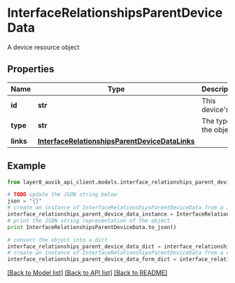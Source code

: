 # InterfaceRelationshipsParentDeviceData

A device resource object

## Properties
Name | Type | Description | Notes
------------ | ------------- | ------------- | -------------
**id** | **str** | This device&#39;s ID | [optional] 
**type** | **str** | The type of the object | [optional] 
**links** | [**InterfaceRelationshipsParentDeviceDataLinks**](InterfaceRelationshipsParentDeviceDataLinks.md) |  | [optional] 

## Example

```python
from layer8_auvik_api_client.models.interface_relationships_parent_device_data import InterfaceRelationshipsParentDeviceData

# TODO update the JSON string below
json = "{}"
# create an instance of InterfaceRelationshipsParentDeviceData from a JSON string
interface_relationships_parent_device_data_instance = InterfaceRelationshipsParentDeviceData.from_json(json)
# print the JSON string representation of the object
print InterfaceRelationshipsParentDeviceData.to_json()

# convert the object into a dict
interface_relationships_parent_device_data_dict = interface_relationships_parent_device_data_instance.to_dict()
# create an instance of InterfaceRelationshipsParentDeviceData from a dict
interface_relationships_parent_device_data_form_dict = interface_relationships_parent_device_data.from_dict(interface_relationships_parent_device_data_dict)
```
[[Back to Model list]](../README.md#documentation-for-models) [[Back to API list]](../README.md#documentation-for-api-endpoints) [[Back to README]](../README.md)


